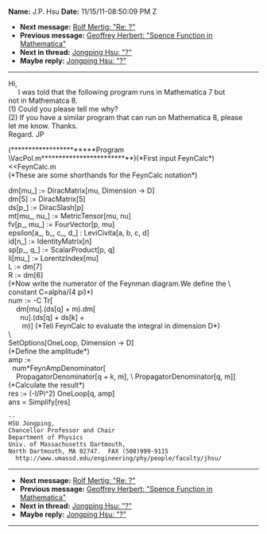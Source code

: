 **Name:** J.P. Hsu
**Date:** 11/15/11-08:50:09 PM Z

  - **Next message:** [Rolf Mertig: "Re: ?"](0673.html)
  - **Previous message:** [Geoffrey Herbert: "Spence Function in
    Mathematica"](0671.html)
  - **Next in thread:** [Jongping Hsu: "?"](1120.html)
  - **Maybe reply:** [Jongping Hsu: "?"](1120.html)

-----

Hi,  
     I was told that the following program runs in Mathematica 7 but  
not in Mathematca 8.  
(1) Could you please tell me why?  
(2) If you have a similar program that can run on Mathematica 8,
please  
let me know. Thanks.  
Regard. JP  

(\*\*\*\*\*\*\*\*\*\*\*\*\*\*\*\*\*\*\*\*\*\*\*Program  
\\VacPol.m\*\*\*\*\*\*\*\*\*\*\*\*\*\*\*\*\*\*\*\*\*\*\*\*\*\*)(\*First
input FeynCalc\*)  
<<FeynCalc.m  
(\*These are some shorthands for the FeynCalc notation\*)  

dm[mu\_] := DiracMatrix[mu, Dimension -\> D]  
dm[5] := DiracMatrix[5]  
ds[p\_] := DiracSlash[p]  
mt[mu\_, nu\_] := MetricTensor[mu, nu]  
fv[p\_, mu\_] := FourVector[p, mu]  
epsilon[a\_, b\_, c\_, d\_] : LeviCivita[a, b, c, d]  
id[n\_] := IdentityMatrix[n]  
sp[p\_, q\_] := ScalarProduct[p, q]  
li[mu\_] := LorentzIndex[mu]  
L := dm[7]  
R := dm[6]  
(\*Now write the numerator of the Feynman diagram.We define the \\  
constant C=alpha/(4 pi)\*)  
num := -C Tr[  
    dm[mu].(ds[q] + m).dm[  
      nu].(ds[q] + ds[k] +  
       m)] (\*Tell FeynCalc to evaluate the integral in dimension
D\*)  
\\  
SetOptions[OneLoop, Dimension -\> D]  
(\*Define the amplitude\*)  
amp :=  
  num\*FeynAmpDenominator[  
    PropagatorDenominator[q + k, m], \\
PropagatorDenominator[q, m]]  
(\*Calculate the result\*)  
res := (-I/Pi^2) OneLoop[q, amp]  
ans = Simplify[res]  

    -- 
    HSU Jongping,
    Chancellor Professor and Chair
    Department of Physics
    Univ. of Massachusetts Dartmouth,
    North Dartmouth, MA 02747.  FAX (508)999-9115
      http://www.umassd.edu/engineering/phy/people/faculty/jhsu/

-----

  - **Next message:** [Rolf Mertig: "Re: ?"](0673.html)
  - **Previous message:** [Geoffrey Herbert: "Spence Function in
    Mathematica"](0671.html)
  - **Next in thread:** [Jongping Hsu: "?"](1120.html)
  - **Maybe reply:** [Jongping Hsu: "?"](1120.html)

-----

